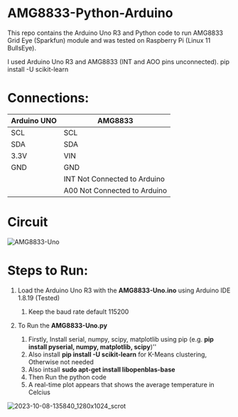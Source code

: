 # AMG8833-Python-Arduino
This repo contains the Arduino Uno R3 and Python code to run AMG8833 Grid Eye (Sparkfun) module and was tested on Raspberry Pi (Linux 11 BullsEye).

I used Arduino Uno R3 and AMG8833 (INT and AOO pins unconnected).
pip install -U scikit-learn
# Connections:

| Arduino UNO  | AMG8833 |
| ------------- | ------------- |
| SCL  | SCL  |
| SDA  | SDA  |
| 3.3V  | VIN  |
| GND  | GND  |
|   | INT Not Connected to Arduino  |
|   | A00 Not Connected to Arduino  |   

# Circuit

![AMG8833-Uno](https://github.com/ParthaPRay/AMG8833-Python/assets/1689639/b6e6c6db-e98f-49a4-a00f-59c15ebb2626)


# Steps to Run:
1. Load the Arduino Uno R3 with the **AMG8833-Uno.ino** using Arduino IDE 1.8.19 (Tested)
   1. Keep the baud rate default 115200
 
2. To Run the **AMG8833-Uno.py**
   1. Firstly, Install serial, numpy, scipy, matplotlib using pip (e.g. **pip install pyserial, numpy, matplotlib, scipy**)''
   2. Also install **pip install -U scikit-learn** for K-Means clustering, Otherwise not needed
   3. Also intsall **sudo apt-get install libopenblas-base**
   4. Then Run the python code
   5. A real-time plot appears that shows the average temperature in Celcius

![2023-10-08-135840_1280x1024_scrot](https://github.com/ParthaPRay/AMG8833-Python/assets/1689639/b8c2d3e3-0b3c-49d0-a60f-e754b5a21ead)


